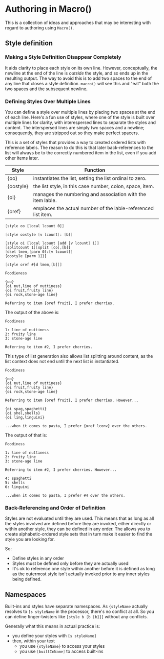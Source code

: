 # Authoring in Macro\(\)

This is a collection of ideas and approaches that may be interesting with
regard to authoring using `Macro()`.

## Style definition

### Making a Style Definition Disappear Completely

It aids clarity to place each style on its own line. However,
conceptually, the newline at the end of the line is *outside*
the style, and so ends up in the resulting output. The way to
avoid this is to add two spaces to the end of any line that
closes a style definition. `macro()` will see this and "eat"
both the two spaces and the subsequent newline.

### Defining Styles Over Multiple Lines

You can define a style over multiple lines by placing two spaces
at the end of each line. Here's a fun use of styles, where one
of the style is  built over multiple lines for clarity, with interespersed lines
to separate the styles and content. The interspersed lines are simply two spaces
and a newline; consequently, they are stripped out so they make perfect
spacers.

This is a set of styles that provides a way to created ordered lists
with reference labels. The reason to do this is that later
back-references to the list will always be to the correctly numbered
item in the list, even if you add other items later.

Style | Function
----- | --------
\{oo\} | instantiates the list, setting the list ordinal to zero.
\{oostyle\} | the list style, in this case number, colon, space, item.
\{oi\} | manages the numbering and association with the item lable.
\{oref\} | emplaces the actual number of the lable-referenced list item.

```
[style oo [local lcount 0]]  
  
[style oostyle [v lcount]: [b]]  
  
[style oi [local lcount [add [v lcount] 1]]  
[splitcount 1][split [co],[b]]  
[dset lmem,[parm 0]:[v lcount]]  
{oostyle [parm 1]}]  
  
[style oref #[d lmem,[b]]]  
  
Foodieness

{oo}
{oi nut,line of nuttiness}
{oi fruit,fruity line}
{oi rock,stone-age line}

Referring to item {oref fruit}, I prefer cherries.
```

The output of the above is:

```
Foodiness

1: line of nuttiness
2: fruity line
3: stone-age line

Referring to item #2, I prefer cherries.
```

This type of list generation also allows list splitting around content,
as the list context does not end until the next list is instantiated.

```
Foodiness

{oo}
{oi nut,line of nuttiness}
{oi fruit,fruity line}
{oi rock,stone-age line}

Referring to item {oref fruit}, I prefer cherries. However...

{oi spag,spaghetti}
{oi shel,shells}
{oi ling,linguini}

...when it comes to pasta, I prefer {oref lconv} over the others.
```

The output of that is:

```
Foodiness

1: line of nuttiness
2: fruity line
3: stone-age line

Referring to item #2, I prefer cherries. However...

4: spaghetti
5: shells
6: linguini

...when it comes to pasta, I prefer #4 over the others.
```

### Back-Referencing and Order of Definition

Styles are not evaluated until they are used. This means that as long as all
the styles involved are defined before they are invoked, either directly or
within another style, they can be defined in any order. The allows you to
create alphabetic-ordered style sets that in turn make it easier to find the
style you are looking for.

So:

 * Define styles in any order
 * Styles must be defined only before they are actually used
 * It's ok to reference one style within another before it is defined
as long as the outermost style isn't actually invoked prior to any inner styles
being defined.

## Namespaces

Built-ins and styles have separate namespaces. As `{styleName` actually
resolves to `[s styleName` in the processor, there's no conflict at all.
So you can define finger-twisters like `[style b [b [b]]]` without any
conflicts.

Generally what this means in actual practice is:

 * you define your styles with `[s styleName]`
 * then, within your text
   * you use `{styleName}` to access your styles
   * you use `[builtInName]` to access built-ins

